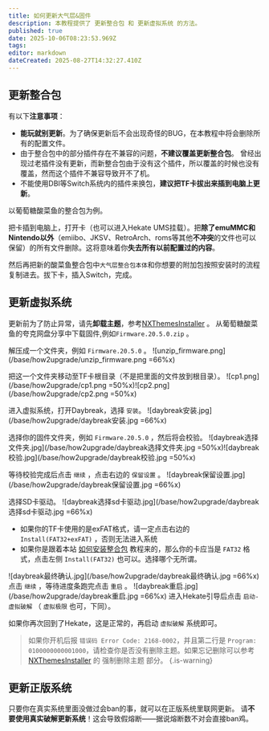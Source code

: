 ```yaml
---
title: 如何更新大气层&固件
description: 本教程提供了 更新整合包 和 更新虚拟系统 的方法。
published: true
date: 2025-10-06T08:23:53.969Z
tags: 
editor: markdown
dateCreated: 2025-08-27T14:32:27.410Z
---
```


## 更新整合包
有以下**注意事项**：
- **能玩就别更新**。为了确保更新后不会出现奇怪的BUG，在本教程中将会删除所有的配置文件。
- 由于整合包中的部分插件存在不兼容的问题，**不建议覆盖更新整合包**。
曾经出现过老插件没有更新，而新整合包由于没有这个插件，所以覆盖的时候也没有覆盖，然而这个插件不兼容导致开不了机。
- 不能使用DBI等Switch系统内的插件来换包，**建议把TF卡拔出来插到电脑上更新**。

以葡萄糖酸菜鱼的整合包为例。

把卡插到电脑上，打开卡（也可以进入Hekate UMS挂载）。把**除了emuMMC和Nintendo以外**（emiibo、JKSV、RetroArch、roms等其他**不冲突**的文件也可以保留）的所有文件删除。这将意味着你**失去所有以前配置过的内容**。

然后再把新的酸菜鱼整合包中`大气层整合包本体`和你想要的附加包按照安装时的流程复制进去。拔下卡，插入Switch，完成。

## 更新虚拟系统
更新前为了防止异常，请先**卸载主题**，参考[NXThemesInstaller](/NXThemesInstaller) 。
从葡萄糖酸菜鱼的夸克网盘分享中下载固件,例如`Firmware.20.5.0.zip` 。

解压成一个文件夹，例如 `Firmware.20.5.0` 。
![unzip_firmware.png](/base/how2upgrade/unzip_firmware.png =66%x)

把这一个文件夹移动至TF卡根目录（不是把里面的文件放到根目录）。
![cp1.png](/base/how2upgrade/cp1.png =50%x)![cp2.png](/base/how2upgrade/cp2.png =50%x)

进入虚拟系统，打开Daybreak，选择 `安装`。
![daybreak安装.jpg](/base/how2upgrade/daybreak安装.jpg =66%x)

选择你的固件文件夹，例如 `Firmware.20.5.0` ，然后将会校验。
![daybreak选择文件夹.jpg](/base/how2upgrade/daybreak选择文件夹.jpg =50%x)![daybreak校验.jpg](/base/how2upgrade/daybreak校验.jpg =50%x)

等待校验完成后点击 `继续` ，点击右边的 `保留设置` 。
![daybreak保留设置.jpg](/base/how2upgrade/daybreak保留设置.jpg =66%x)

选择SD卡驱动。
![daybreak选择sd卡驱动.jpg](/base/how2upgrade/daybreak选择sd卡驱动.jpg =66%x)
- 如果你的TF卡使用的是exFAT格式，请一定点击右边的 `Install(FAT32+exFAT)` ，否则无法进入系统
- 如果你是跟着本站 [如何安装整合包](/How2Install) 教程来的，那么你的卡应当是 `FAT32` 格式，点击左侧 `Install(FAT32)` 也可以。选择哪个无所谓。

![daybreak最终确认.jpg](/base/how2upgrade/daybreak最终确认.jpg =66%x)
点击 `继续` ，等待进度条跑完点击 `重启` 。
![daybreak重启.jpg](/base/how2upgrade/daybreak重启.jpg =66%x)
进入Hekate引导后点击 `启动-虚拟破解` （ `虚拟极限` 也可，下同）。

如果你再次回到了Hekate，这是正常的，再启动 `虚拟破解` 系统即可。

> 如果你开机后报 `错误码 Error Code: 2168-0002`，并且第二行是 `Program: 0100000000001000`，请检查你是否没有删除主题。如果忘记删除可以参考 [NXThemesInstaller](/NXThemesInstaller) 的 强制删除主题 部分。
{.is-warning}

## 更新正版系统
只要你在真实系统里面没做过会ban的事，就可以在正版系统里联网更新。
请**不要使用真实破解更新系统**！这会导致假熔断——据说熔断数不对会直接ban鸡。